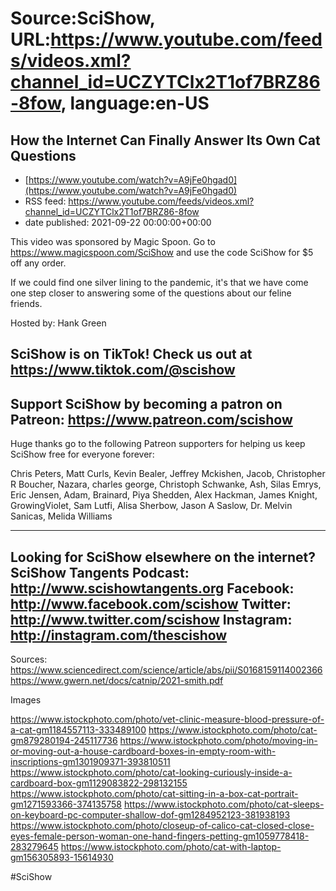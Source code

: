 # Source:SciShow, URL:https://www.youtube.com/feeds/videos.xml?channel_id=UCZYTClx2T1of7BRZ86-8fow, language:en-US

## How the Internet Can Finally Answer Its Own Cat Questions
 - [https://www.youtube.com/watch?v=A9jFe0hgad0](https://www.youtube.com/watch?v=A9jFe0hgad0)
 - RSS feed: https://www.youtube.com/feeds/videos.xml?channel_id=UCZYTClx2T1of7BRZ86-8fow
 - date published: 2021-09-22 00:00:00+00:00

This video was sponsored by Magic Spoon. Go to https://www.magicspoon.com/SciShow and use the code SciShow for $5 off any order.

If we could find one silver lining to the pandemic, it's that we have come one step closer to answering some of the questions about our feline friends.

Hosted by: Hank Green

SciShow is on TikTok!  Check us out at https://www.tiktok.com/@scishow 
----------
Support SciShow by becoming a patron on Patreon: https://www.patreon.com/scishow
----------
Huge thanks go to the following Patreon supporters for helping us keep SciShow free for everyone forever:

Chris Peters, Matt Curls, Kevin Bealer, Jeffrey Mckishen, Jacob, Christopher R Boucher, Nazara, charles george, Christoph Schwanke, Ash, Silas Emrys, Eric Jensen, Adam, Brainard, Piya Shedden, Alex Hackman, James Knight, GrowingViolet, Sam Lutfi, Alisa Sherbow, Jason A Saslow, Dr. Melvin Sanicas, Melida Williams

----------
Looking for SciShow elsewhere on the internet?
SciShow Tangents Podcast: http://www.scishowtangents.org
Facebook: http://www.facebook.com/scishow
Twitter: http://www.twitter.com/scishow
Instagram: http://instagram.com/thescishow
----------
Sources:
https://www.sciencedirect.com/science/article/abs/pii/S0168159114002366
https://www.gwern.net/docs/catnip/2021-smith.pdf

Images

https://www.istockphoto.com/photo/vet-clinic-measure-blood-pressure-of-a-cat-gm1184557113-333489100
https://www.istockphoto.com/photo/cat-gm879280194-245117736
https://www.istockphoto.com/photo/moving-in-or-moving-out-a-house-cardboard-boxes-in-empty-room-with-inscriptions-gm1301909371-393810511
https://www.istockphoto.com/photo/cat-looking-curiously-inside-a-cardboard-box-gm1129083822-298132155
https://www.istockphoto.com/photo/cat-sitting-in-a-box-cat-portrait-gm1271593366-374135758
https://www.istockphoto.com/photo/cat-sleeps-on-keyboard-pc-computer-shallow-dof-gm1284952123-381938193
https://www.istockphoto.com/photo/closeup-of-calico-cat-closed-close-eyes-female-person-woman-one-hand-fingers-petting-gm1059778418-283279645
https://www.istockphoto.com/photo/cat-with-laptop-gm156305893-15614930

#SciShow

